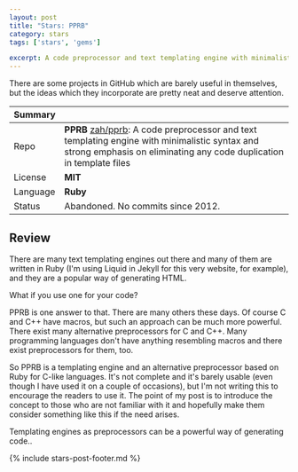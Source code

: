 ```yaml
---
layout: post
title: "Stars: PPRB"
category: stars
tags: ['stars', 'gems']

excerpt: A code preprocessor and text templating engine with minimalistic syntax and strong emphasis on eliminating any code duplication in template files
---
```


There are some projects in GitHub which are barely useful in themselves, but the ideas which they incorporate are pretty neat and deserve attention.

| Summary | |
|---|---|
| Repo     | **PPRB** [zah/pprb](https://github.com/zah/pprb): A code preprocessor and text templating engine with minimalistic syntax and strong emphasis on eliminating any code duplication in template files |
| License  | **MIT** |
| Language | **Ruby** |
| Status   | Abandoned. No commits since 2012. |

## Review

There are many text templating engines out there and many of them are written in Ruby (I'm using Liquid in Jekyll for this very website, for example), and they are a popular way of generating HTML.

What if you use one for your code?

PPRB is one answer to that. There are many others these days. Of course C and C++ have macros, but such an approach can be much more powerful. There exist many alternative preprocessors for C and C++. Many programming languages don't have anything resembling macros and there exist preprocessors for them, too.

So PPRB is a templating engine and an alternative preprocessor based on Ruby for C-like languages. It's not complete and it's barely usable (even though I have used it on a couple of occasions), but I'm not writing this to encourage the readers to use it. The point of my post is to introduce the concept to those who are not familiar with it and hopefully make them consider something like this if the need arises.

Templating engines as preprocessors can be a powerful way of generating code..

{% include stars-post-footer.md %}
